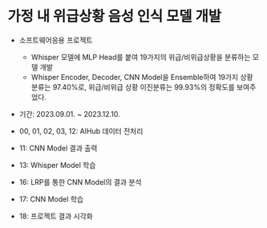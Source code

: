 # 가정 내 위급상황 음성 인식 모델 개발
- 소프트웨어응용 프로젝트
  - Whisper 모델에 MLP Head를 붙여 19가지의 위급/비위급상황을 분류하는 모델 개발
  - Whisper Encoder, Decoder, CNN Model을 Ensemble하여 19가지 상황 분류는 97.40%로, 위급/비위급 상황 이진분류는 99.93%의 정확도를 보여주었다.
- 기간: 2023.09.01. ~ 2023.12.10.

- 00, 01, 02, 03, 12: AIHub 데이터 전처리
- 11: CNN Model 결과 출력
- 13: Whisper Model 학습
- 16: LRP를 통한 CNN Model의 결과 분석
- 17: CNN Model 학습
- 18: 프로젝트 결과 시각화
